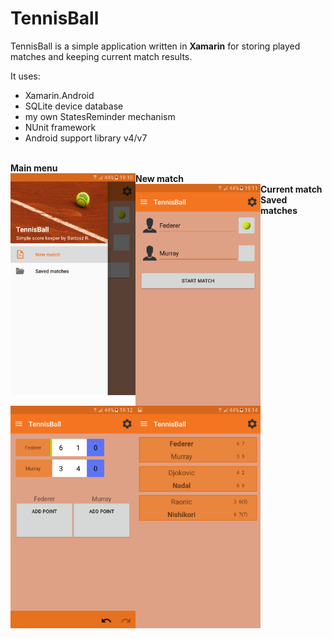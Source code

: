 # TennisBall
TennisBall is a simple application written in **Xamarin** for storing played matches and keeping current match results.
</br>


It uses:

* Xamarin.Android 
* SQLite device database
* my own StatesReminder mechanism
* NUnit framework
* Android support library v4/v7

</br>


<div align="left" >
  <div><b>Main menu</b></div>
  <img src="https://github.com/bradlak/TennisBall/blob/master/Screenshots/menu.png" align="left" width="200"   >
</div>

<div align="left">
  <div><b>New match</b></div>
  <img src="https://github.com/bradlak/TennisBall/blob/master/Screenshots/newmatch.png" align="left" width="200"   >
</div>

<div align="left">
  <div><b>Current match</b></div>
  <img src="https://github.com/bradlak/TennisBall/blob/master/Screenshots/match.png" align="left" width="200"   >
</div>

<div align="left">
  <div><b>Saved matches</b></div>
  <img src="https://github.com/bradlak/TennisBall/blob/master/Screenshots/savedmatches.png" align="left" width="200"   >
</div>
